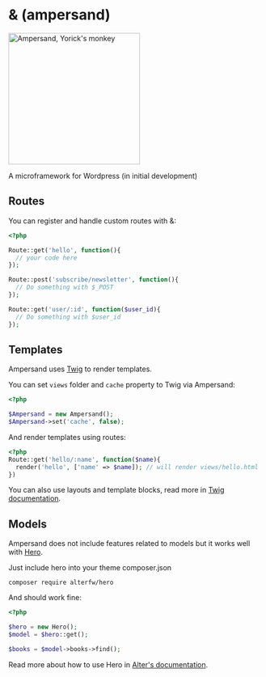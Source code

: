 & (ampersand)
=============

<img height="260" src="http://www.variousandsundry.com/cs/images/ampersand_monkey.png" alt="Ampersand, Yorick's monkey">

A microframework for Wordpress (in initial development)

## Routes

You can register and handle custom routes with &:

```php
<?php

Route::get('hello', function(){
  // your code here
});

Route::post('subscribe/newsletter', function(){
  // Do something with $_POST
});

Route::get('user/:id', function($user_id){
  // Do something with $user_id
});
```

## Templates

Ampersand uses [Twig](http://twig.sensiolabs.org/) to render templates.

You can set `views` folder and `cache` property to Twig via Ampersand:

```php
<?php

$Ampersand = new Ampersand();
$Ampersand->set('cache', false);
```

And render templates using routes:

```php
<?php
Route::get('hello/:name', function($name){
  render('hello', ['name' => $name]); // will render views/hello.html
})
```

You can also use layouts and template blocks, read more in [Twig documentation](http://twig.sensiolabs.org/documentation).

## Models

Ampersand does not include features related to models but it works well with [Hero](https://github.com/alterfw/hero).

Just include hero into your theme composer.json

    composer require alterfw/hero

And should work fine:

```php
<?php

$hero = new Hero();
$model = $hero::get();

$books = $model->books->find();
```

Read more about how to use Hero in [Alter's documentation](http://alter-framework.readthedocs.org/en/latest/models.html).
